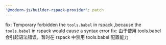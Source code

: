 ```yaml
---
'@modern-js/builder-rspack-provider': patch
---
```


fix: Temporary forbidden the `tools.babel` in rspack ,because the `tools.babel` in rspack would cause a syntax error
fix: 由于使用 tools.babel 会引起语法错误，暂时在 rspack 中禁用 tools.babel 配置能力

